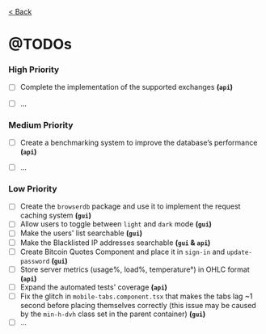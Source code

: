 [< Back](../../README.md)

# @TODOs

### High Priority

- [ ] Complete the implementation of the supported exchanges **(`api`)**
- [ ] ...



### Medium Priority

- [ ] Create a benchmarking system to improve the database’s performance **(`api`)**
- [ ] ...



### Low Priority

- [ ] Create the `browserdb` package and use it to implement the request caching system **(`gui`)**
- [ ] Allow users to toggle between `light` and `dark` mode **(`gui`)**
- [ ] Make the users' list searchable **(`gui`)**
- [ ] Make the Blacklisted IP addresses searchable **(`gui` & `api`)**
- [ ] Create Bitcoin Quotes Component and place it in `sign-in` and `update-password` **(`gui`)**
- [ ] Store server metrics (usage%, load%, temperature°) in OHLC format **(`api`)**
- [ ] Expand the automated tests' coverage **(`api`)**
- [ ] Fix the glitch in `mobile-tabs.component.tsx` that makes the tabs lag ~1 second before placing themselves correctly (this issue may be caused by the `min-h-dvh` class set in the parent container) **(`gui`)**
- [ ] ...